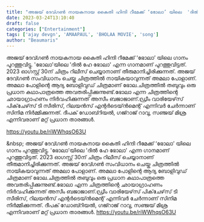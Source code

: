 ```yaml
---
title: "അജയ് ദേവ്ഗൺ നായകനായ കൈതി ഹിന്ദി റീമേക്ക് ‘ഭോലാ’ യിലെ  'ദില്‍ ഹേ ഭോലാ' ഗാനം പുറത്തുവിട്ടു"
date: 2023-03-24T13:10:40
draft: false
categories: ["Entertainment"]
tags: ['ajay devgn', 'AMAAPAUL', 'BHOLAA MOVIE', 'song']
author: "Beaumaris"
---
```


അജയ് ദേവ്ഗൺ നായകനായ കൈതി ഹിന്ദി റീമേക്ക് ‘ഭോലാ’ യിലെ ഗാനം പുറത്തുവിട്ടു. 'ഭോലാ'യിലെ 'ദില്‍ ഹേ ഭോലാ' എന്ന ഗാനമാണ് പുറത്തുവിട്ടത്. 2023 ഓഗസ്റ്റ് 30ന് ചിത്രം റിലീസ് ചെയ്യാനാണ് തീരുമാനിച്ചിരിക്കുന്നത്. അജയ് ദേവ്ഗൺ സംവിധാനം ചെയ്ത ചിത്രത്തിൽ നായികയാവുന്നത് അമലാ പോളാണ്. അമലാ പോളിന്റെ ആദ്യ ബോളിവുഡ് ചിത്രമാണ് ഭോല.ചിത്രത്തിൽ തബുവും ഒരു പ്രധാന കഥാപാത്രത്തെ അവതരിപ്പിക്കുന്നുണ്ട്.ഭോലാ എന്ന ചിത്രത്തിന്റെ ഛായാഗ്രാഹണം നിർവഹിക്കുന്നത് അസീം ബജാജാണ്.ഡ്രീം വാരിയേഴ്‌സ് പിക്‌ചേഴ്‌സ് ടി സീരിസ്, റിലയൻസ് എന്റർടെയ്ൻമെന്റ് എന്നിവർ ചേർന്നാണ് സിനിമ നിർമ്മിക്കുന്നത്. ദീപക് ഡോബ്റിയൽ, ഗജ്റാജ് റാവു, സഞ്ജയ് മിശ്ര എന്നിവരാണ് മറ്റ് പ്രധാന താരങ്ങൾ.

https://youtu.be/riWWhqsO63U

&amp;nbsp;
അജയ് ദേവ്ഗൺ നായകനായ കൈതി ഹിന്ദി റീമേക്ക് ‘ഭോലാ’ യിലെ ഗാനം പുറത്തുവിട്ടു. 'ഭോലാ'യിലെ 'ദില്‍ ഹേ ഭോലാ' എന്ന ഗാനമാണ് പുറത്തുവിട്ടത്. 2023 ഓഗസ്റ്റ് 30ന് ചിത്രം റിലീസ് ചെയ്യാനാണ് തീരുമാനിച്ചിരിക്കുന്നത്. അജയ് ദേവ്ഗൺ സംവിധാനം ചെയ്ത ചിത്രത്തിൽ നായികയാവുന്നത് അമലാ പോളാണ്. അമലാ പോളിന്റെ ആദ്യ ബോളിവുഡ് ചിത്രമാണ് ഭോല.ചിത്രത്തിൽ തബുവും ഒരു പ്രധാന കഥാപാത്രത്തെ അവതരിപ്പിക്കുന്നുണ്ട്.ഭോലാ എന്ന ചിത്രത്തിന്റെ ഛായാഗ്രാഹണം നിർവഹിക്കുന്നത് അസീം ബജാജാണ്.ഡ്രീം വാരിയേഴ്‌സ് പിക്‌ചേഴ്‌സ് ടി സീരിസ്, റിലയൻസ് എന്റർടെയ്ൻമെന്റ് എന്നിവർ ചേർന്നാണ് സിനിമ നിർമ്മിക്കുന്നത്. ദീപക് ഡോബ്റിയൽ, ഗജ്റാജ് റാവു, സഞ്ജയ് മിശ്ര എന്നിവരാണ് മറ്റ് പ്രധാന താരങ്ങൾ. https://youtu.be/riWWhqsO63U &nbsp;
